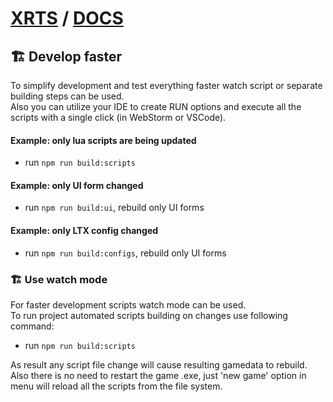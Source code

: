 # [XRTS](../README.md) / [DOCS](./README.md)

## 🏗️ Develop faster

To simplify development and test everything faster watch script or separate building steps can be used. <br/>
Also you can utilize your IDE to create RUN options and execute all the scripts with a single click (in WebStorm or VSCode).

#### Example: only lua scripts are being updated

- run `npm run build:scripts`

#### Example: only UI form changed

- run `npm run build:ui`, rebuild only UI forms

#### Example: only LTX config changed

- run `npm run build:configs`, rebuild only UI forms


### 🏗️ Use watch mode

For faster development scripts watch mode can be used. <br/>
To run project automated scripts building on changes use following command:

- run `npm run build:scripts`

As result any script file change will cause resulting gamedata to rebuild. <br/>
Also there is no need to restart the game .exe, just 'new game' option in menu will reload all the scripts from the file system.
